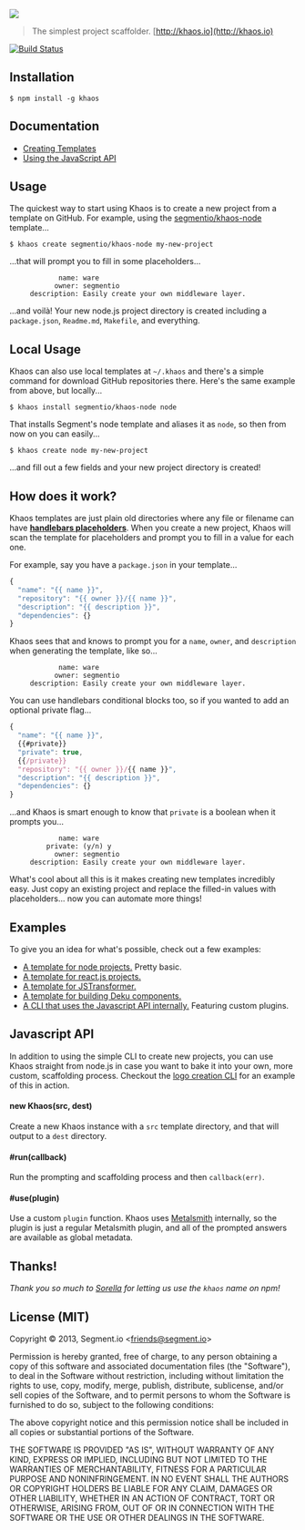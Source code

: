 
![](https://cldup.com/ed89zMzGj2.png)

> The simplest project scaffolder. [http://khaos.io](http://khaos.io)

[![Build Status](https://travis-ci.org/segmentio/khaos.svg)](https://travis-ci.org/segmentio/khaos)

## Installation

    $ npm install -g khaos

## Documentation

- [Creating Templates](/docs/templates.md)
- [Using the JavaScript API](/docs/api.md)

## Usage

The quickest way to start using Khaos is to create a new project from a template on GitHub. For example, using the [segmentio/khaos-node](https://github.com/segmentio/khaos-node) template...

    $ khaos create segmentio/khaos-node my-new-project

...that will prompt you to fill in some placeholders...

                name: ware
               owner: segmentio
         description: Easily create your own middleware layer.

...and voilà! Your new node.js project directory is created including a `package.json`, `Readme.md`, `Makefile`, and everything.

## Local Usage

Khaos can also use local templates at `~/.khaos` and there's a simple command for download GitHub repositories there. Here's the same example from above, but locally...

    $ khaos install segmentio/khaos-node node

That installs Segment's node template and aliases it as `node`, so then from now on you can easily...

    $ khaos create node my-new-project

...and fill out a few fields and your new project directory is created!

## How does it work?

Khaos templates are just plain old directories where any file or filename can have [**handlebars placeholders**](http://handlebarsjs.com/). When you create a new project, Khaos will scan the template for placeholders and prompt you to fill in a value for each one.

For example, say you have a `package.json` in your template...

```js
{
  "name": "{{ name }}",
  "repository": "{{ owner }}/{{ name }}",
  "description": "{{ description }}",
  "dependencies": {}
}
```

Khaos sees that and knows to prompt you for a `name`, `owner`, and `description` when generating the template, like so...

                name: ware
               owner: segmentio
         description: Easily create your own middleware layer.

You can use handlebars conditional blocks too, so if you wanted to add an optional private flag...

```js
{
  "name": "{{ name }}",
  {{#private}}
  "private": true,
  {{/private}}
  "repository": "{{ owner }}/{{ name }}",
  "description": "{{ description }}",
  "dependencies": {}
}
```

...and Khaos is smart enough to know that `private` is a boolean when it prompts you...

                name: ware
             private: (y/n) y
               owner: segmentio
         description: Easily create your own middleware layer.

What's cool about all this is it makes creating new templates incredibly easy. Just copy an existing project and replace the filled-in values with placeholders... now you can automate more things!

## Examples

To give you an idea for what's possible, check out a few examples:

  - [A template for node projects.](https://github.com/segmentio/khaos-node) Pretty basic.
  - [A template for react.js projects.](https://github.com/lapwinglabs/khaos-react)
  - [A template for JSTransformer.](https://github.com/jstransformers/khaos-jstransformer)
  - [A template for building Deku components.](https://github.com/stevenmiller888/khaos-deku-component)
  - [A CLI that uses the Javascript API internally.](https://github.com/logo/cli/blob/master/bin/logo-create) Featuring custom plugins.

## Javascript API

In addition to using the simple CLI to create new projects, you can use Khaos straight from node.js in case you want to bake it into your own, more custom, scaffolding process. Checkout the [logo creation CLI](https://github.com/logo/cli/blob/master/bin/logo-create) for an example of this in action.

#### new Khaos(src, dest)

Create a new Khaos instance with a `src` template directory, and that will output to a `dest` directory.

#### #run(callback)
  
Run the prompting and scaffolding process and then `callback(err)`.

#### #use(plugin)
  
Use a custom `plugin` function. Khaos uses [Metalsmith](http://metalsmith.io) internally, so the plugin is just a regular Metalsmith plugin, and all of the prompted answers are available as global metadata.

## Thanks!

_Thank you so much to [Sorella](https://github.com/robotlolita) for letting us use the `khaos` name on npm!_

## License (MIT)

Copyright &copy; 2013, Segment.io &lt;friends@segment.io&gt;

Permission is hereby granted, free of charge, to any person obtaining a copy of this software and associated documentation files (the "Software"), to deal in the Software without restriction, including without limitation the rights to use, copy, modify, merge, publish, distribute, sublicense, and/or sell copies of the Software, and to permit persons to whom the Software is furnished to do so, subject to the following conditions:

The above copyright notice and this permission notice shall be included in all copies or substantial portions of the Software.

THE SOFTWARE IS PROVIDED "AS IS", WITHOUT WARRANTY OF ANY KIND, EXPRESS OR IMPLIED, INCLUDING BUT NOT LIMITED TO THE WARRANTIES OF MERCHANTABILITY, FITNESS FOR A PARTICULAR PURPOSE AND NONINFRINGEMENT. IN NO EVENT SHALL THE AUTHORS OR COPYRIGHT HOLDERS BE LIABLE FOR ANY CLAIM, DAMAGES OR OTHER LIABILITY, WHETHER IN AN ACTION OF CONTRACT, TORT OR OTHERWISE, ARISING FROM, OUT OF OR IN CONNECTION WITH THE SOFTWARE OR THE USE OR OTHER DEALINGS IN THE SOFTWARE.
